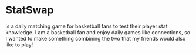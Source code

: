 # StatSwap
is a daily matching game for basketball fans to test their player stat knowledge. I am a basketball fan and enjoy daily games like connections, so I wanted to make something combining the two that my friends would also like to play!

